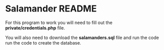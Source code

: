 # Salamander README

For this program to work you will need to fill out the **private/credentials.php** file.

You will also need to download the **salamanders.sql** file and run the code run the code to create the database.
